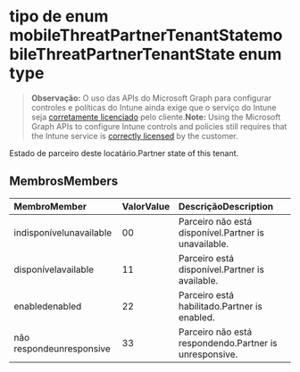 # <a name="mobilethreatpartnertenantstate-enum-type"></a><span data-ttu-id="f197a-101">tipo de enum mobileThreatPartnerTenantState</span><span class="sxs-lookup"><span data-stu-id="f197a-101">mobileThreatPartnerTenantState enum type</span></span>

> <span data-ttu-id="f197a-102">**Observação:** O uso das APIs do Microsoft Graph para configurar controles e políticas do Intune ainda exige que o serviço do Intune seja [corretamente licenciado](https://go.microsoft.com/fwlink/?linkid=839381) pelo cliente.</span><span class="sxs-lookup"><span data-stu-id="f197a-102">**Note:** Using the Microsoft Graph APIs to configure Intune controls and policies still requires that the Intune service is [correctly licensed](https://go.microsoft.com/fwlink/?linkid=839381) by the customer.</span></span>

<span data-ttu-id="f197a-103">Estado de parceiro deste locatário.</span><span class="sxs-lookup"><span data-stu-id="f197a-103">Partner state of this tenant.</span></span>
## <a name="members"></a><span data-ttu-id="f197a-104">Membros</span><span class="sxs-lookup"><span data-stu-id="f197a-104">Members</span></span>
|<span data-ttu-id="f197a-105">Membro</span><span class="sxs-lookup"><span data-stu-id="f197a-105">Member</span></span>|<span data-ttu-id="f197a-106">Valor</span><span class="sxs-lookup"><span data-stu-id="f197a-106">Value</span></span>|<span data-ttu-id="f197a-107">Descrição</span><span class="sxs-lookup"><span data-stu-id="f197a-107">Description</span></span>|
|:---|:---|:---|
|<span data-ttu-id="f197a-108">indisponível</span><span class="sxs-lookup"><span data-stu-id="f197a-108">unavailable</span></span>|<span data-ttu-id="f197a-109">0</span><span class="sxs-lookup"><span data-stu-id="f197a-109">0</span></span>|<span data-ttu-id="f197a-110">Parceiro não está disponível.</span><span class="sxs-lookup"><span data-stu-id="f197a-110">Partner is unavailable.</span></span>|
|<span data-ttu-id="f197a-111">disponível</span><span class="sxs-lookup"><span data-stu-id="f197a-111">available</span></span>|<span data-ttu-id="f197a-112">1</span><span class="sxs-lookup"><span data-stu-id="f197a-112">1</span></span>|<span data-ttu-id="f197a-113">Parceiro está disponível.</span><span class="sxs-lookup"><span data-stu-id="f197a-113">Partner is available.</span></span>|
|<span data-ttu-id="f197a-114">enabled</span><span class="sxs-lookup"><span data-stu-id="f197a-114">enabled</span></span>|<span data-ttu-id="f197a-115">2</span><span class="sxs-lookup"><span data-stu-id="f197a-115">2</span></span>|<span data-ttu-id="f197a-116">Parceiro está habilitado.</span><span class="sxs-lookup"><span data-stu-id="f197a-116">Partner is enabled.</span></span>|
|<span data-ttu-id="f197a-117">não responde</span><span class="sxs-lookup"><span data-stu-id="f197a-117">unresponsive</span></span>|<span data-ttu-id="f197a-118">3</span><span class="sxs-lookup"><span data-stu-id="f197a-118">3</span></span>|<span data-ttu-id="f197a-119">Parceiro não está respondendo.</span><span class="sxs-lookup"><span data-stu-id="f197a-119">Partner is unresponsive.</span></span>|



